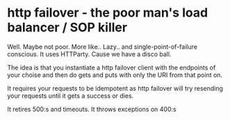 http failover - the poor man's load balancer / SOP killer
=========================================================

Well. Maybe not poor. More like..  Lazy.. and single-point-of-failure conscious. It uses HTTParty. Cause we have a disco ball.

The idea is that you instantiate a http failover client with the endpoints of your choise and then do gets and puts with only the URI from that point on.

It requires your requests to be idempotent as http failover will try resending your requests until it gets a success or dies.

It retires 500:s and timeouts.
It throws exceptions on 400:s
